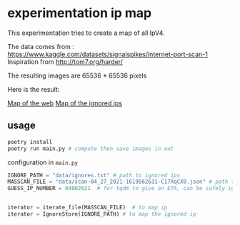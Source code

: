 # experimentation ip map

This experimentation tries to create a map of all IpV4.

The data comes from : https://www.kaggle.com/datasets/signalspikes/internet-port-scan-1
Inspiration from http://tom7.org/harder/

The resulting images are 65536 \* 65536 pixels

Here is the result:

[Map of the web](https://www.easyzoom.com/imageaccess/091318e0f1e04383b736fe280941ee0b)
[Map of the ignored ips](https://www.easyzoom.com/imageaccess/bea51f2c2b41441783275bcbbd3284dc)

## usage

```bash
poetry install
poetry run main.py # compute then save images in out
```

configuration in `main.py`

```python
IGNORE_PATH = "data/ignores.txt" # path to ignored ips
MASSCAN_FILE = "data/scan-04_27_2021-1619562631-C17RqCX0.json" # path to masscan result.json
GUESS_IP_NUMBER = 64802621  # for tqdm to give an ETA, can be safely ignore


iterator = iterate_file(MASSCAN_FILE)  # to map ip
iterator = IgnoreStore(IGNORE_PATH) # to map the ignored ip
```

